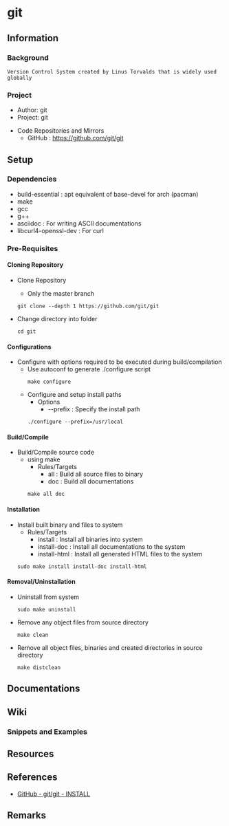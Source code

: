 # git

## Information
### Background
```
Version Control System created by Linus Torvalds that is widely used globally
```

### Project
+ Author: git
+ Project: git
- Code Repositories and Mirrors
    + GitHub  : https://github.com/git/git

## Setup
### Dependencies
+ build-essential : apt equivalent of base-devel for arch (pacman)
+ make
+ gcc
+ g++
+ asciidoc : For writing ASCII documentations
+ libcurl4-openssl-dev : For curl

### Pre-Requisites

#### Cloning Repository
- Clone Repository
    + Only the master branch
    ```console
    git clone --depth 1 https://github.com/git/git
    ```

- Change directory into folder
    ```console 
    cd git
    ```

#### Configurations
- Configure with options required to be executed during build/compilation 
    - Use autoconf to generate ./configure script
        ```console
        make configure
        ```
    - Configure and setup install paths
        - Options
            + --prefix : Specify the install path
        ```console
        ./configure --prefix=/usr/local
        ```

#### Build/Compile
- Build/Compile source code 
    - using make
        - Rules/Targets
            + all : Build all source files to binary
            + doc : Build all documentations
        ```console
        make all doc
        ```

#### Installation
- Install built binary and files to system
    - Rules/Targets
        + install : Install all binaries into system
        + install-doc : Install all documentations to the system
        + install-html : Install all generated HTML files to the system
    ```console
    sudo make install install-doc install-html
    ```

#### Removal/Uninstallation
- Uninstall from system
    ```console
    sudo make uninstall
    ```

- Remove any object files from source directory
    ```console
    make clean
    ```

- Remove all object files, binaries and created directories in source directory
    ```console
    make distclean
    ```

## Documentations


## Wiki
### Snippets and Examples

## Resources

## References
+ [GitHub - git/git - INSTALL](https://github.com/git/git/blob/master/INSTALL)

## Remarks
